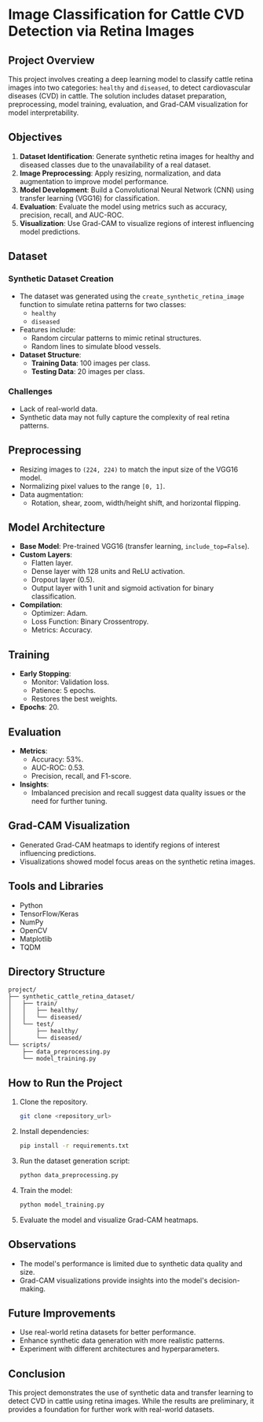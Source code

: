 # Image Classification for Cattle CVD Detection via Retina Images

## Project Overview
This project involves creating a deep learning model to classify cattle retina images into two categories: `healthy` and `diseased`, to detect cardiovascular diseases (CVD) in cattle. The solution includes dataset preparation, preprocessing, model training, evaluation, and Grad-CAM visualization for model interpretability.

## Objectives
1. **Dataset Identification**: Generate synthetic retina images for healthy and diseased classes due to the unavailability of a real dataset.
2. **Image Preprocessing**: Apply resizing, normalization, and data augmentation to improve model performance.
3. **Model Development**: Build a Convolutional Neural Network (CNN) using transfer learning (VGG16) for classification.
4. **Evaluation**: Evaluate the model using metrics such as accuracy, precision, recall, and AUC-ROC.
5. **Visualization**: Use Grad-CAM to visualize regions of interest influencing model predictions.

## Dataset
### **Synthetic Dataset Creation**
- The dataset was generated using the `create_synthetic_retina_image` function to simulate retina patterns for two classes:
  - `healthy`
  - `diseased`
- Features include:
  - Random circular patterns to mimic retinal structures.
  - Random lines to simulate blood vessels.
- **Dataset Structure**:
  - **Training Data**: 100 images per class.
  - **Testing Data**: 20 images per class.

### **Challenges**
- Lack of real-world data.
- Synthetic data may not fully capture the complexity of real retina patterns.

## Preprocessing
- Resizing images to `(224, 224)` to match the input size of the VGG16 model.
- Normalizing pixel values to the range `[0, 1]`.
- Data augmentation:
  - Rotation, shear, zoom, width/height shift, and horizontal flipping.

## Model Architecture
- **Base Model**: Pre-trained VGG16 (transfer learning, `include_top=False`).
- **Custom Layers**:
  - Flatten layer.
  - Dense layer with 128 units and ReLU activation.
  - Dropout layer (0.5).
  - Output layer with 1 unit and sigmoid activation for binary classification.
- **Compilation**:
  - Optimizer: Adam.
  - Loss Function: Binary Crossentropy.
  - Metrics: Accuracy.

## Training
- **Early Stopping**:
  - Monitor: Validation loss.
  - Patience: 5 epochs.
  - Restores the best weights.
- **Epochs**: 20.

## Evaluation
- **Metrics**:
  - Accuracy: 53%.
  - AUC-ROC: 0.53.
  - Precision, recall, and F1-score.
- **Insights**:
  - Imbalanced precision and recall suggest data quality issues or the need for further tuning.

## Grad-CAM Visualization
- Generated Grad-CAM heatmaps to identify regions of interest influencing predictions.
- Visualizations showed model focus areas on the synthetic retina images.

## Tools and Libraries
- Python
- TensorFlow/Keras
- NumPy
- OpenCV
- Matplotlib
- TQDM

## Directory Structure
```
project/
├── synthetic_cattle_retina_dataset/
│   ├── train/
│   │   ├── healthy/
│   │   └── diseased/
│   └── test/
│       ├── healthy/
│       └── diseased/
└── scripts/
    ├── data_preprocessing.py
    └── model_training.py
```

## How to Run the Project
1. Clone the repository.
   ```bash
   git clone <repository_url>
   ```
2. Install dependencies:
   ```bash
   pip install -r requirements.txt
   ```
3. Run the dataset generation script:
   ```bash
   python data_preprocessing.py
   ```
4. Train the model:
   ```bash
   python model_training.py
   ```
5. Evaluate the model and visualize Grad-CAM heatmaps.

## Observations
- The model's performance is limited due to synthetic data quality and size.
- Grad-CAM visualizations provide insights into the model's decision-making.

## Future Improvements
- Use real-world retina datasets for better performance.
- Enhance synthetic data generation with more realistic patterns.
- Experiment with different architectures and hyperparameters.

## Conclusion
This project demonstrates the use of synthetic data and transfer learning to detect CVD in cattle using retina images. While the results are preliminary, it provides a foundation for further work with real-world datasets.

